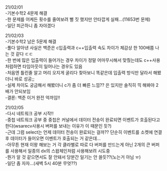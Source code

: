 21/02/01  
-기본수학2 4문제 해결  
-한 문제를 어케든 횟수를 줄여보려 뻘 짓 했지만 안타깝게 실패...(11653번 문제)  
-일단 피곤하니 좀 자야겠다  

21/02/03  
-기본수학2 남은 5문제 해결  
-풀다 알아낸 사실은 백준은 c입출력과 c++입출력 속도 차이가 체감상 한 100배쯤 나는 것 같다 ㄷㄷ  
-한 번에 많은 입출력이 들어가는 경우 차이가 정말 어마무시해서 맞췄는데도 c++사용처럼하면 타임아웃이 일어나는 경우도 있음  
-처음엔 틀린줄 알고 머리 오지게 굴리다 찾아보니 똑같은데 입출력 방식만 달라서 해봤더니 바로 성공;;  
-실제 차이도 궁금해서 해봤더니 c가 좀 더 빠른 느낌?? 은 있지만 솔직히 끽 해봐야 2배가 안되보임  
-결론: 백준 이거 완전 억까임!!  

21/02/05  
-다시 네트워크 공부 시작!!  
-중첩 네트워크 공부 중 중첩은 커널에서 데이터 전송이 완료되면 이벤트가 호출된다고 한다(wsarecv사용시 버퍼를 보내는 이유가 이 때문인 듯?)  
-근데 그럼 select는 언제 데이터 전송이 완료되는 걸까?? 단순히 이벤트를 소켓에 연결 후 데이터가 들어오면 이벤트가 호출되는 거 같은데...  
-아무튼 현재 이왕 해보는 거 각 클라별로 따로 다 버퍼를 만드는게 아닌 2개의 큰 버퍼를 사용해서 일종의 dx의 스왑체인처럼 사용해보려 시도중  
-뭔가 알 것 같으면서도 잘 안돼서 당분간 일기는 안 쓸듯??(노는거 아님 ㅠ)  
-일단 좀 자자...(새벽 5시 40분 무엇??)
